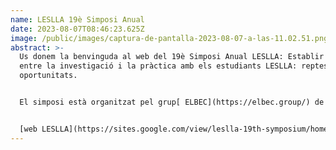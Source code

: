 ```yaml
---
name: LESLLA 19è Simposi Anual
date: 2023-08-07T08:46:23.625Z
image: /public/images/captura-de-pantalla-2023-08-07-a-las-11.02.51.png
abstract: >-
  Us donem la benvinguda al web del 19è Simposi Anual LESLLA: Establir ponts
  entre la investigació i la pràctica amb els estudiants LESLLA: reptes i
  oportunitats.


  El simposi està organitzat pel grup[ ELBEC](https://elbec.group/) de la Universitat Autònoma de Barcelona i tindrà lloc a Barcelona els dies 7, 8 i 9 de setembre de 2023. Es tracta d’un simposi híbrid que compta amb dos dies, el 7 i el 8 de setembre, que es faran en modalitat presencial i un dia, el 9 de setembre, que es farà en modalitat virtual. La seu del congrés serà la[ Residència d’investigadors](https://www.residencia-investigadors.es/) a Barcelona.


  [w﻿eb LESLLA](https://sites.google.com/view/leslla-19th-symposium/home/inici?authuser=0)
---
```

